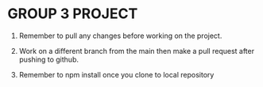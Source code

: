 # GROUP 3 PROJECT

1. Remember to pull any changes before working on the project.

2. Work on a different branch from the main then make a pull request after pushing to github.

3. Remember to npm install once you clone to local repository